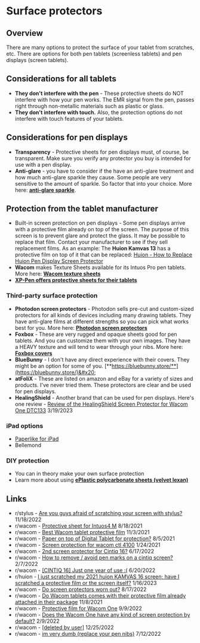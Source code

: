 # Surface protectors

## Overview

There are many options to protect the surface of your tablet from scratches, etc. There are options for both pen tablets (screenless tablets) and pen displays (screen tablets). &#x20;

## Considerations for all tablets&#x20;

* **They don't interfere with the pen** - These protective sheets do NOT interfere with how your pen works. The EMR signal from the pen, passes right through non-metallic materials such as plastic or glass. &#x20;
* **They don't interfere with touch.** Also, the protection options do not interfere with touch features of your tablets.

## Considerations for pen displays

* **Transparency** - Protective sheets for pen displays must, of course, be transparent. Make sure you verify any protector you buy is intended for use with a pen display.
* **Anti-glare** - you have to consider if the have an anti-glare treatment and how much anti-glare sparkle they cause. Some people are very sensitive to the amount of sparkle. So factor that into your choice. More here: [**anti-glare sparkle**](../../guides/pen-displays/anti-glare-sparkle.md).&#x20;

## Protection from the tablet manufacturer

* Built-in screen protection on pen displays - Some pen displays arrive with a protective film already on top of the screen. The purpose of this screen is to prevent glare and protect the glass.  It may be possible to replace that film. Contact your manufacturer to see if they sell replacement films. As an example: The **Huion Kamvas 13** has a protective film on top of it that can be replaced: [Huion - How to Replace Huion Pen Display Screen Protector](https://www.youtube.com/watch?v=B8CyIZfX8co)
* **Wacom** makes Texture Sheets available for its Intuos Pro pen tablets. More here: [**Wacom texture sheets**](../../product-info/wacom/wacom-texture-sheets.md)&#x20;
* [**XP-Pen offers protective sheets for their tablets**](../../product-info/xp-pen/xp-pen-protective-sheets.md)

### Third-party surface protection

* **Photodon screen protectors** - Photodon sells pre-cut and custom-sized protectors for all kinds of devices including many drawing tablets. They have anti-glare films at different strengths so you can pick what works best for you. More here: [**Photodon screen protectors**](photodon-screen-protectors.md)
* **Foxbox** - These are very rugged and opaque sheets good for pen tablets. And you can customize them with your own images. They have a HEAVY texture and will tend to wear through your nibs. More here: [**Foxbox covers**](foxbox-covers.md)&#x20;
* **BlueBunny** - I don't have any direct experience with their covers. They might be an option for some of you. [**https://bluebunny.store/**](https://bluebunny.store/)&#x20;
* **atFoliX** - These are listed on amazon and eBay for a variety of sizes and products. I've never tried them. These protectors are clear and be used for pen displays.
* **HealingShield** - Another brand that can be used for pen displays. Here's one review - [Review of the HealingShield Screen Protector for Wacom One DTC133](https://www.reddit.com/r/wacom/comments/11vr3sv/review\_of\_the\_healingshield\_screen\_protector\_for/) 3/19/2023

### iPad options

* [Paperlike for iPad](paperlike-for-ipad.md) &#x20;
* Bellemond

### DIY protection

* You can in theory make your own surface protection
* Learn more about using [**ePlastic polycarbonate sheets (velvet lexan)**](eplastic-polycarbonate-sheets-velvet-lexan.md)

## Links

* r/stylus - [Are you guys afraid of scratching your screen with stylus?](https://www.reddit.com/r/stylus/comments/yyix9r/are\_you\_guys\_afraid\_of\_scratching\_your\_screen/) 11/18/2022
* r/wacom - [Protective sheet for Intuos4 M](https://www.reddit.com/r/wacom/comments/p6omxz/protective\_sheet\_for\_intuos4\_m/) 8/18/2021
* r/wacom - [Best Wacom tablet protective film](https://www.reddit.com/r/wacom/comments/qlrq7u/best\_wacom\_tablet\_protective\_film/) 11/3/2021
* r/wacom - [Paper on top of Digital Tablet for protection?](https://www.reddit.com/r/wacom/comments/oy8i1r/paper\_on\_top\_of\_digital\_tablet\_for\_protection/) 8/5/2021
* r/wacom - [Screen protection for wacom ctl 4100](https://www.reddit.com/r/wacom/comments/l3yp8k/screen\_protection\_for\_wacom\_ctl\_4100/) 1/24/2021
* r/wacom - [2nd screen protector for Cintiq 16?](https://www.reddit.com/r/wacom/comments/ve2shi/2nd\_screen\_protector\_for\_cintiq\_16/) 6/17/2022
* r/wacom - [How to remove / avoid pen marks on a cintiq screen?](https://www.reddit.com/r/wacom/comments/sn534s/how\_to\_remove\_avoid\_pen\_marks\_on\_a\_cintiq\_screen/) 2/7/2022
* r/wacom - [\[CINTIQ 16\] Just one year of use :(](https://www.reddit.com/r/wacom/comments/vguc1a/cintiq\_16\_just\_one\_year\_of\_use/) 6/20/2022
* r/huion - [I just scratched my 2021 huion KAMVAS 16 screen; have I scratched a protective film or the screen itself?](https://www.reddit.com/r/huion/comments/10d6u79/i\_just\_scratched\_my\_2021\_huion\_kamvas\_16\_screen/) 1/16/2023
* r/wacom - [Do screen protectors worn out?](https://www.reddit.com/r/wacom/comments/wr3zi1/do\_screen\_protectors\_worn\_out/) 8/17/2022
* r/wacom - [Do Wacom tablets comes with their protective film already attached in their package](https://www.reddit.com/r/wacom/comments/qp5u1c/do\_wacom\_tablets\_comes\_with\_their\_protective\_film/) 11/8/2021
* r/wacom - [Protective film for Wacom One](https://www.reddit.com/r/wacom/comments/x9jsbl/protective\_film\_for\_wacom\_one/) 9/9/2022
* r/wacom - [Does the Wacom One have any kind of screen protection by default?](https://www.reddit.com/r/wacom/comments/soijb4/does\_the\_wacom\_one\_have\_any\_kind\_of\_screen/) 2/9/2022
* r/wacom - [\[deleted by user\]](https://www.reddit.com/r/wacom/comments/zv593v/does\_cintiq\_13hd\_have\_screen\_protection\_see\_coment/) 12/25/2022
* r/wacom - [im very dumb (replace your pen nibs)](https://www.reddit.com/r/wacom/comments/vwy9q8/im\_very\_dumb\_replace\_your\_pen\_nibs/) 7/12/2022
